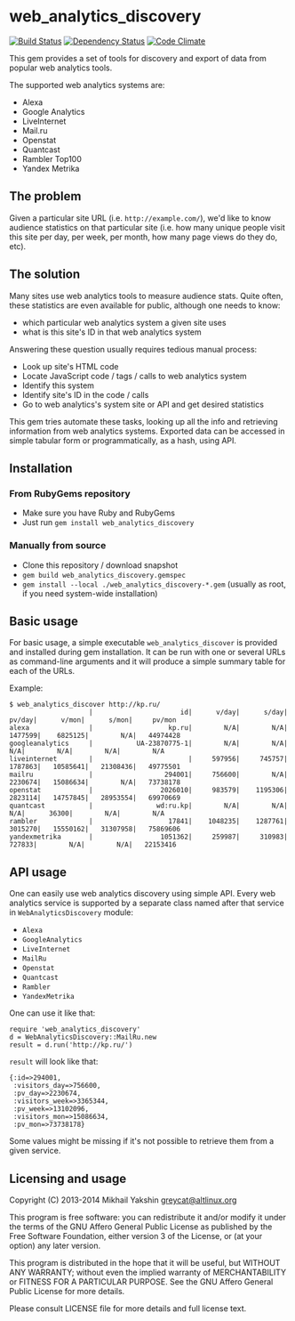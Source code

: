 # web_analytics_discovery
<!--[![Gem Version](https://badge.fury.io/rb/web_analytics_discovery.png)](http://badge.fury.io/rb/web_analytics_discovery)-->
[![Build Status](https://travis-ci.org/GreyCat/web_analytics_discovery.svg?branch=master)](https://travis-ci.org/GreyCat/web_analytics_discovery)
[![Dependency Status](https://gemnasium.com/GreyCat/web_analytics_discovery.svg)](https://gemnasium.com/GreyCat/web_analytics_discovery)
[![Code Climate](https://codeclimate.com/github/GreyCat/web_analytics_discovery/badges/gpa.svg)](https://codeclimate.com/github/GreyCat/web_analytics_discovery)
<!--[![Coverage Status](https://coveralls.io/repos/GreyCat/web_analytics_discovery/badge.png?branch=master)](https://coveralls.io/r/GreyCat/web_analytics_discovery)-->
<!--[![Security Status](http://rails-brakeman.com/GreyCat/web_analytics_discovery.png)](http://rails-brakeman.com/GreyCat/web_analytics_discovery)-->

This gem provides a set of tools for discovery and export of data from
popular web analytics tools.

The supported web analytics systems are:

* Alexa
* Google Analytics
* LiveInternet
* Mail.ru
* Openstat
* Quantcast
* Rambler Top100
* Yandex Metrika

## The problem

Given a particular site URL (i.e. `http://example.com/`), we'd like to
know audience statistics on that particular site (i.e. how many unique
people visit this site per day, per week, per month, how many page views
do they do, etc).

## The solution

Many sites use web analytics tools to measure audience stats. Quite
often, these statistics are even available for public, although one needs to know:

* which particular web analytics system a given site uses
* what is this site's ID in that web analytics system

Answering these question usually requires tedious manual process:

* Look up site's HTML code
* Locate JavaScript code / tags / calls to web analytics system
* Identify this system
* Identify site's ID in the code / calls
* Go to web analytics's system site or API and get desired statistics

This gem tries automate these tasks, looking up all the info and
retrieving information from web analytics systems. Exported data can
be accessed in simple tabular form or programmatically, as a hash,
using API.

## Installation

### From RubyGems repository

* Make sure you have Ruby and RubyGems
* Just run `gem install web_analytics_discovery`

### Manually from source

* Clone this repository / download snapshot
* `gem build web_analytics_discovery.gemspec`
* `gem install --local ./web_analytics_discovery-*.gem` (usually as
  root, if you need system-wide installation)

## Basic usage

For basic usage, a simple executable `web_analytics_discover` is
provided and installed during gem installation. It can be run with one
or several URLs as command-line arguments and it will produce a simple
summary table for each of the URLs.

Example:

    $ web_analytics_discover http://kp.ru/
                        |                      id|      v/day|      s/day|     pv/day|      v/mon|      s/mon|     pv/mon
    alexa               |                   kp.ru|        N/A|        N/A|    1477599|    6825125|        N/A|   44974428
    googleanalytics     |           UA-23870775-1|        N/A|        N/A|        N/A|        N/A|        N/A|        N/A
    liveinternet        |                        |     597956|     745757|    1787863|   10585641|   21308436|   49775501
    mailru              |                  294001|     756600|        N/A|    2230674|   15086634|        N/A|   73738178
    openstat            |                 2026010|     983579|    1195306|    2823114|   14757845|   28953554|   69970669
    quantcast           |                wd:ru.kp|        N/A|        N/A|        N/A|      36300|        N/A|        N/A
    rambler             |                   17841|    1048235|    1287761|    3015270|   15550162|   31307958|   75869606
    yandexmetrika       |                 1051362|     259987|     310983|     727833|        N/A|        N/A|   22153416

## API usage

One can easily use web analytics discovery using simple API. Every web
analytics service is supported by a separate class named after that
service in `WebAnalyticsDiscovery` module:

* `Alexa`
* `GoogleAnalytics`
* `LiveInternet`
* `MailRu`
* `Openstat`
* `Quantcast`
* `Rambler`
* `YandexMetrika`

One can use it like that:

    require 'web_analytics_discovery'
    d = WebAnalyticsDiscovery::MailRu.new
    result = d.run('http://kp.ru/')

`result` will look like that:

    {:id=>294001,
     :visitors_day=>756600,
     :pv_day=>2230674,
     :visitors_week=>3365344,
     :pv_week=>13102096,
     :visitors_mon=>15086634,
     :pv_mon=>73738178}

Some values might be missing if it's not possible to retrieve them
from a given service.

## Licensing and usage

Copyright (C) 2013-2014  Mikhail Yakshin <greycat@altlinux.org>

This program is free software: you can redistribute it and/or modify
it under the terms of the GNU Affero General Public License as
published by the Free Software Foundation, either version 3 of the
License, or (at your option) any later version.

This program is distributed in the hope that it will be useful, but
WITHOUT ANY WARRANTY; without even the implied warranty of
MERCHANTABILITY or FITNESS FOR A PARTICULAR PURPOSE. See the GNU
Affero General Public License for more details.

Please consult LICENSE file for more details and full license text.
